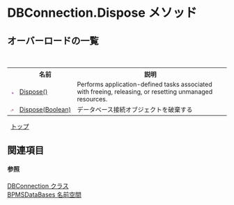 # DBConnection.Dispose メソッド 
 


## オーバーロードの一覧
&nbsp;<table><tr><th></th><th>名前</th><th>説明</th></tr><tr><td>![Public メソッド](media/pubmethod.gif "Public メソッド")</td><td><a href="56c88238-17bc-1f82-be01-6c401a27f8e7">Dispose()</a></td><td>
Performs application-defined tasks associated with freeing, releasing, or resetting unmanaged resources.</td></tr><tr><td>![Protected メソッド](media/protmethod.gif "Protected メソッド")</td><td><a href="87ee8076-68b0-31f7-27e0-6376bc84d08e">Dispose(Boolean)</a></td><td>
データベース接続オブジェクトを破棄する</td></tr></table>&nbsp;
<a href="#dbconnection.dispose-メソッド">トップ</a>

## 関連項目


#### 参照
<a href="043d2f9f-766e-9639-2dbb-286e11ccd96c">DBConnection クラス</a><br /><a href="65592506-413d-db80-e665-5011f15fa9cc">BPMSDataBases 名前空間</a><br />